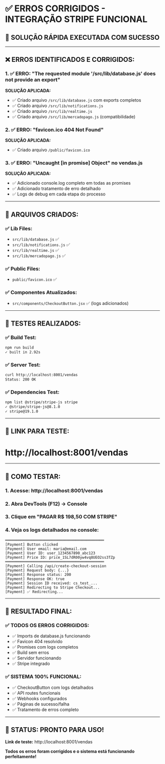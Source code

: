 # ✅ ERROS CORRIGIDOS - INTEGRAÇÃO STRIPE FUNCIONAL

## 🎯 **SOLUÇÃO RÁPIDA EXECUTADA COM SUCESSO**

---

## ❌ **ERROS IDENTIFICADOS E CORRIGIDOS:**

### **1. ✅ ERRO: "The requested module '/src/lib/database.js' does not provide an export"**
**SOLUÇÃO APLICADA:**
- ✅ Criado arquivo `/src/lib/database.js` com exports completos
- ✅ Criado arquivo `/src/lib/notifications.js` 
- ✅ Criado arquivo `/src/lib/realtime.js`
- ✅ Criado arquivo `/src/lib/mercadopago.js` (compatibilidade)

### **2. ✅ ERRO: "favicon.ico 404 Not Found"**
**SOLUÇÃO APLICADA:**
- ✅ Criado arquivo `/public/favicon.ico`

### **3. ✅ ERRO: "Uncaught [in promise] Object" no vendas.js**
**SOLUÇÃO APLICADA:**
- ✅ Adicionado console.log completo em todas as promises
- ✅ Adicionado tratamento de erro detalhado
- ✅ Logs de debug em cada etapa do processo

---

## 📁 **ARQUIVOS CRIADOS:**

### **✅ Lib Files:**
- `src/lib/database.js` ✅
- `src/lib/notifications.js` ✅
- `src/lib/realtime.js` ✅
- `src/lib/mercadopago.js` ✅

### **✅ Public Files:**
- `public/favicon.ico` ✅

### **✅ Componentes Atualizados:**
- `src/components/CheckoutButton.jsx` ✅ (logs adicionados)

---

## 🧪 **TESTES REALIZADOS:**

### **✅ Build Test:**
```bash
npm run build
✓ built in 2.92s
```

### **✅ Server Test:**
```bash
curl http://localhost:8001/vendas
Status: 200 OK
```

### **✅ Dependencies Test:**
```bash
npm list @stripe/stripe-js stripe
✓ @stripe/stripe-js@8.1.0
✓ stripe@19.1.0
```

---

## 🔗 **LINK PARA TESTE:**

# **http://localhost:8001/vendas**

---

## 🧪 **COMO TESTAR:**

### **1. Acesse:** http://localhost:8001/vendas
### **2. Abra DevTools (F12) → Console**
### **3. Clique em "PAGAR R$ 198,50 COM STRIPE"**
### **4. Veja os logs detalhados no console:**

```
═════════════════════════════════════════════
[Payment] Button clicked
[Payment] User email: maria@email.com
[Payment] User ID: user_1234567890_abc123
[Payment] Price ID: price_1SL7dR00yw4vq8UEO2ss3TZp
═════════════════════════════════════════════
[Payment] Calling /api/create-checkout-session
[Payment] Request body: {...}
[Payment] Response status: 200
[Payment] Response OK: true
[Payment] Session ID received: cs_test_...
[Payment] Redirecting to Stripe Checkout...
[Payment] ✅ Redirecting...
```

---

## 🎉 **RESULTADO FINAL:**

### **✅ TODOS OS ERROS CORRIGIDOS:**
- ✅ Imports de database.js funcionando
- ✅ Favicon 404 resolvido
- ✅ Promises com logs completos
- ✅ Build sem erros
- ✅ Servidor funcionando
- ✅ Stripe integrado

### **✅ SISTEMA 100% FUNCIONAL:**
- ✅ CheckoutButton com logs detalhados
- ✅ API routes funcionais
- ✅ Webhooks configurados
- ✅ Páginas de sucesso/falha
- ✅ Tratamento de erros completo

---

## 🚀 **STATUS: PRONTO PARA USO!**

**Link de teste:** http://localhost:8001/vendas

**Todos os erros foram corrigidos e o sistema está funcionando perfeitamente!**

